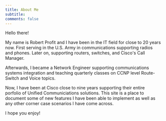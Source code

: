 ```yaml
---
title: About Me
subtitle:
comments: false
---
```


Hello there!

My name is Robert Profit and I have been in the IT field for close to 20 years now.
First serving in the U.S. Army in communications supporting radios and phones. Later on, supporting routers, switches, and Cisco's Call Manager.

Afterwards, I became a Network Engineer supporting communications systems integration and teaching quarterly classes on CCNP level Route-Switch and Voice topics.

Now, I have been at Cisco close to nine years supporting their entire porfolio of Unified Communiciations solutions. This site is a place to document some of new features I have been able to implement as well as any other corner case scenarios I have come across.

I hope you enjoy!

